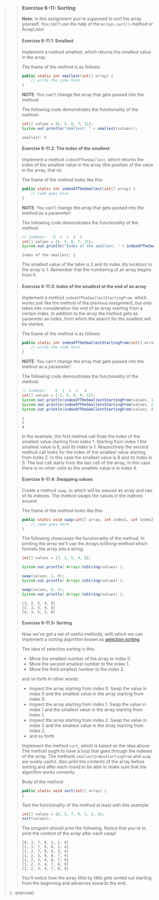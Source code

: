 >> ### Exercise 6-11: Sorting
>>
>> **Note**: in this assignment you're supposed to sort the array yourself. You can't use the help of the `Arrays.sort()`-method or ArrayLists!
>>
>> #### Exercise 6-11.1: Smallest
>>
>> Implement a method smallest, which returns the smallest value in the array.
>>
>> The frame of the method is as follows:
>>
>> ```java
>> public static int smallest(int[] array) {
>>     // write the code here
>> }
>> ```
>>
>> **NOTE**: You can't change the array that gets passed into the method!
>>
>> The following code demonstrates the functionality of the method:
>>
>> ```java
>> int[] values = {6, 5, 8, 7, 11};
>> System.out.println("smallest: " + smallest(values));
>> ```
>> 
>> ```output
>> smallest: 5
>> ```
>>
>> #### Exercise 6-11.2: The index of the smallest
>> 
>> Implement a method `indexOfTheSmallest`, which returns the index of the smallest value in the array (the position of the value in the array, that is).
>>
>> The frame of the method looks like this:
>>
>> ```java
>> public static int indexOfTheSmallest(int[] array) {
>>     // code goes here
>> }
>> ```
>>
>> **NOTE**: You can't change the array that gets passed into the method as a parameter!
>>
>> The following code demonstrates the functionality of the method:
>>
>> ```java
>> // indexes:   0  1  2  3  4
>> int[] values = {6, 5, 8, 7, 11};
>> System.out.println("Index of the smallest: " + indexOfTheSmallest(values));
>> ```
>>
>> ```output
>> Index of the smallest: 1
>> ```
>>
>> The smallest value of the table is 2 and its index (its location) in the array is 1. Remember that the numbering of an array begins from 0.
>>
>> #### Exercise 6-11.3: Index of the smallest at the end of an array
>>
>> Implement a method `indexOfTheSmallestStartingFrom`, which works just like the method of the previous assignment, but only takes into consideration the end of an array starting from a certain index. In addition to the array the method gets as parameter an index, from which the search for the smallest will be started.
>>
>> The frame of the method is as follows:
>>
>> ```java
>> public static int indexOfTheSmallestStartingFrom(int[] array, int index) {
>>     // write the code here
>> }
>> ```
>>
>> **NOTE**: You can't change the array that gets passed into the method as a parameter!
>>
>> The following code demonstrates the functionality of the method:
>>
>> ```java
>> // indexes:    0  1  2  3   4
>> int[] values = {-1, 6, 9, 8, 12};
>> System.out.println(indexOfTheSmallestStartingFrom(values, 1));
>> System.out.println(indexOfTheSmallestStartingFrom(values, 2));
>> System.out.println(indexOfTheSmallestStartingFrom(values, 4));
>> ```
>>
>> ```output
>> 1
>> 3
>> 4
>> ```
>> 
>> In the example, the first method call finds the index of the smallest value starting from index 1. Starting from index 1 the smallest value is 6, and its index is 1. Respectively the second method call looks for the index of the smallest value starting from index 2. In this case the smallest value is 8 and its index is 3. The last call starts from the last cell of the array, in this case there is no other cells so the smallets value is in index 4.
>>
>> #### Exercise 6-11.4: Swapping values
>>
>> Create a method `swap`, to which will be passed an array and two of its indexes. The method swaps the values in the indexes around.
>>
>> The frame of the method looks like this:
>>
>> ```java
>> public static void swap(int[] array, int index1, int index2) {
>>     // code goes here
>> }
>> ```
>>
>> The following showcases the functionality of the method. In printing the array we'll use the Arrays.toString-method which formats the array into a string:
>>
>> ```java
>> int[] values = {3, 2, 5, 4, 8};
>>
>> System.out.println( Arrays.toString(values) );
>>
>> swap(values, 1, 0);
>> System.out.println( Arrays.toString(values) );
>>
>> swap(values, 0, 3);
>> System.out.println( Arrays.toString(values) );
>> ```
>>
>> ```output
>> [3, 2, 5, 4, 8]
>> [2, 3, 5, 4, 8]
>> [4, 3, 5, 2, 8]
>> ```
>> 
>> #### Exercise 6-11.5: Sorting
>>
>> Now we've got a set of useful methods, with which we can implement a sorting algorithm known as [selection sorting](https://en.wikipedia.org/wiki/Selection_sort).
>>
>> The idea of selection sorting is this:
>>
>> - Move the smallest number of the array to index 0.
>> - Move the second smallest number to the index 1.
>> - Move the third smallest number to the index 2.
>>
>> and so forth
>> In other words:
>>
>> - Inspect the array starting from index 0. Swap the value in index 0 and the smallest value in the array starting from index 0.
>> - Inspect the array starting from index 1. Swap the value in index 1 and the smallest value in the array starting from index 1.
>> - Inspect the array starting from index 2. Swap the value in index 2 and the smallest value in the array starting from index 2.
>> - and so forth
>>
>> Implement the method `sort`, which is based on the idea above. The method ought to have a loop that goes through the indexes of the array. The methods `smallestIndexStartingFrom` and `swap` are surely useful. Also print the contents of the array before sorting and after each round to be able to make sure that the algorithm works correctly.
>>
>> Body of the method:
>>
>> ```java
>> public static void sort(int[] array) {
>> }
>> ```
>>
>> Test the functionality of the method at least with this example:
>>
>> ```java
>> int[] values = {8, 3, 7, 9, 1, 2, 4};
>> sort(values);
>> ```
>>
>> The program should print the following. Notice that you're to print the content of the array after each swap!
>>
>> ```output
>> [8, 3, 7, 9, 1, 2, 4]
>> [1, 3, 7, 9, 8, 2, 4]
>> [1, 2, 7, 9, 8, 3, 4]
>> [1, 2, 3, 9, 8, 7, 4]
>> [1, 2, 3, 4, 8, 7, 9]
>> [1, 2, 3, 4, 7, 8, 9]
>> [1, 2, 3, 4, 7, 8, 9]
>> ```
>>
>> You'll notice how the array little by little gets sorted out starting from the beginning and advances towards the end.
>>
>{: .exercise}